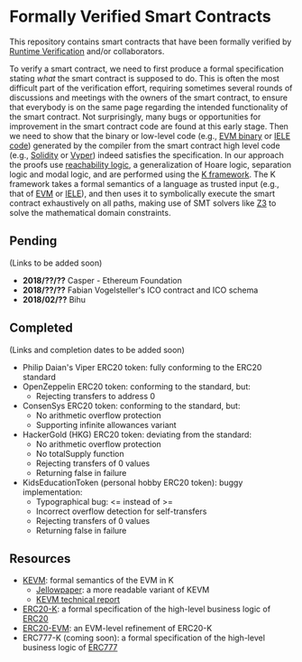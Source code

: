 # Formally Verified Smart Contracts

This repository contains smart contracts that have been formally verified by
[Runtime Verification](http://runtimeverification.com) and/or collaborators.

To verify a smart contract, we need to first produce a formal specification
stating *what* the smart contract is supposed to do.
This is often the most difficult part of the verification effort, requiring
sometimes several rounds of discussions and meetings with the owners of the
smart contract, to ensure that everybody is on the same page regarding the
intended functionality of the smart contract.
Not surprisingly, many bugs or opportunities for improvement in the smart
contract code are found at this early stage.
Then we need to show that the binary or low-level code
(e.g., [EVM binary](https://github.com/kframework/evm-semantics) or
[IELE code](https://github.com/runtimeverification/iele-semantics)) generated
by the compiler from the smart contract high level code
(e.g., [Solidity](https://solidity.readthedocs.io/en/develop/) or
[Vyper](https://github.com/ethereum/vyper)) indeed satisfies the specification.
In our approach the proofs use
[reachability logic](http://fsl.cs.illinois.edu/index.php/Reachability_Logic),
a generalization of Hoare logic, separation logic and modal logic, and are
performed using the [K framework](http://kframework.org).
The K framework takes a formal semantics of a language as trusted input
(e.g., that of [EVM](https://github.com/kframework/evm-semantics) or
[IELE](https://github.com/runtimeverification/iele-semantics)), and then uses
it to symbolically execute the smart contract exhaustively on all paths,
making use of SMT solvers like [Z3](https://github.com/Z3Prover/z3) to solve
the mathematical domain constraints.

## Pending

(Links to be added soon)

* **2018/??/??** Casper - Ethereum Foundation
* **2018/??/??** Fabian Vogelsteller's ICO contract and ICO schema
* **2018/02/??** Bihu

## Completed

(Links and completion dates to be added soon)

* Philip Daian's Viper ERC20 token: fully conforming to the ERC20 standard
* OpenZeppelin ERC20 token: conforming to the standard, but:
   * Rejecting transfers to address 0
* ConsenSys ERC20 token: conforming to the standard, but:
   * No arithmetic overflow protection
   * Supporting infinite allowances variant
* HackerGold (HKG) ERC20 token: deviating from the standard:
   * No arithmetic overflow protection
   * No totalSupply function
   * Rejecting transfers of 0 values
   * Returning false in failure
* KidsEducationToken (personal hobby ERC20 token): buggy implementation:
   * Typographical bug: <= instead of >=
   * Incorrect overflow detection for self-transfers
   * Rejecting transfers of 0 values
   * Returning false in failure

## Resources

* [KEVM](https://github.com/kframework/evm-semantics/):
formal semantics of the EVM in K
   * [Jellowpaper](https://jellopaper.org/): a more readable variant of KEVM
   * [KEVM technical report](http://hdl.handle.net/2142/97207)
* [ERC20-K](https://github.com/runtimeverification/erc20-semantics):
a formal specification of the high-level business logic of
[ERC20](https://github.com/ethereum/EIPs/blob/master/EIPS/eip-20.md)
* [ERC20-EVM](https://github.com/kframework/evm-semantics/blob/verification/proofs/erc20):
an EVM-level refinement of ERC20-K
* ERC777-K (coming soon): a formal specification of the high-level
business logic of
[ERC777](https://github.com/ethereum/eips/issues/777)
